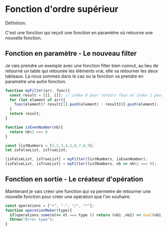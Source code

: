 # Fonction d'ordre supérieur

Définition:

C'est une fonction qui reçoit une fonction en paramètre où retourne une nouvelle fonction.

## Fonction en paramètre - Le nouveau filter

Je vais prendre un exemple avec une fonction filter bien connut, au lieu de retourné un table qui retounée les élèments vrai, elle va retourner les deux tableaux. La nous sommes dans le cas ou la fonction va prendre en parametre une autre fonction.

```javascript
function myFilter(arr, func){
  const result = [[], []]; // index 0 pour retours faux et index 1 pour les retour vrai
  for (let element of arr){
    func(element)? result[1].push(element) : result[0].push(element);
  }
  return result;
}

function isEvenNumber(nb){
  return nb%2 === 0
}

const listNumbers = [1,2,3,4,5,6,7,8,9];
let isFalseList, isTrueList;

[isFalseList, isTrueList] = myFilter(listNumbers, isEvenNumber);
[isFalseList, isTrueList] = myFilter(listNumbers, nb => nb%2 === 0);
```
## Fonction en sortie - Le créateur d'opération

Maintenant je vais créer une function qui va permetre de retourner une nouvelle fonction pour créer une opération que l'on souhaire.

```javascript
const operations = ["+", "-", "/", "*"];
function operationMaker(type){ 
  if(operations.some(el=> el === type )) return (nb1 ,nb2) => eval(nb1 + type + nb2); 
  throw("Error type");
}
```
